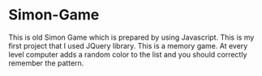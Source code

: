 # Simon-Game

This is old Simon Game which is prepared by using Javascript. This is my first project that I used JQuery library.
This is a memory game. At every level computer adds a random color to the list and you should correctly remember the pattern.

